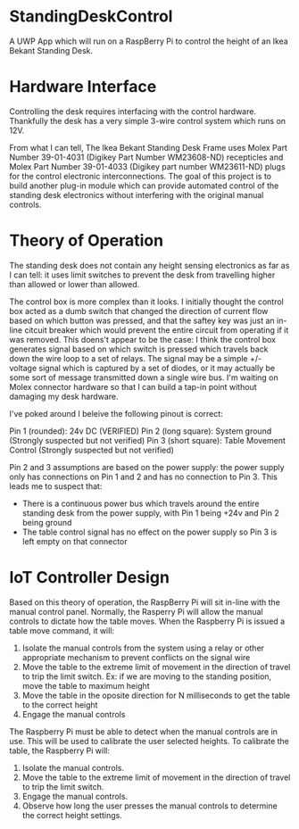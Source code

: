 # StandingDeskControl
A UWP App which will run on a RaspBerry Pi to control the height of an Ikea Bekant Standing Desk.

# Hardware Interface
Controlling the desk requires interfacing with the control hardware. Thankfully the desk has a very simple 3-wire control system which runs on 12V.

From what I can tell, The Ikea Bekant Standing Desk Frame uses Molex Part Number 39-01-4031 (Digikey Part Number WM23608-ND) recepticles and Molex Part Number 39-01-4033 (Digikey part number WM23611-ND) plugs for the control electronic interconnections. The goal of this project is to build another plug-in module which can provide automated control of the standing desk electronics without interfering with the original manual controls.

# Theory of Operation
The standing desk does not contain any height sensing electronics as far as I can tell: it uses limit switches to prevent the desk from travelling higher than allowed or lower than allowed.

The control box is more complex than it looks. I initially thought the control box acted as a dumb switch that changed the direction of current flow based on which button was pressed, and that the saftey key was just an in-line citcuit breaker which would prevent the entire circuit from operating if it was removed. This doens't appear to be the case: I think the control box generates signal based on which switch is pressed which travels back down the wire loop to a set of relays. The signal may be a simple +/- voltage signal which is captured by a set of diodes, or it may actually be some sort of message transmitted down a single wire bus. I'm waiting on Molex connector hardware so that I can build a tap-in point without damaging my desk hardware.

I've poked around  I beleive the following pinout is correct:

Pin 1 (rounded): 24v DC (VERIFIED)
Pin 2 (long square): System ground (Strongly suspected but not verified)
Pin 3 (short square): Table Movement Control (Strongly suspected but not verified)

Pin 2 and 3 assumptions are based on the power supply: the power supply only has connections on Pin 1 and 2 and has no connection to Pin 3. This leads me to suspect that:

- There is a continuous power bus which travels around the entire standing desk from the power supply, with Pin 1 being +24v and Pin 2 being ground
- The table control signal has no effect on the power supply so Pin 3 is left empty on that connector

# IoT Controller Design

Based on this theory of operation, the RaspBerry Pi will sit in-line with the manual control panel. Normally, the Rasperry Pi will allow the manual controls to dictate how the table moves. When the Raspberry Pi is issued a table move command, it will:

1. Isolate the manual controls from the system using a relay or other appropriate mechanism to prevent conflicts on the signal wire
2. Move the table to the extreme limit of movement in the direction of travel to trip the limit switch. Ex: if we are moving to the standing position, move the table to maximum height
3. Move the table in the oposite direction for N milliseconds to get the table to the correct height
4. Engage the manual controls

The Raspberry Pi must be able to detect when the manual controls are in use. This will be used to calibrate the user selected heights. To calibrate the table, the Raspberry Pi will:

1. Isolate the manual controls.
2. Move the table to the extreme limit of movement in the direction of travel to trip the limit switch.
3. Engage the manual controls.
4. Observe how long the user presses the manual controls to determine the correct height settings.
